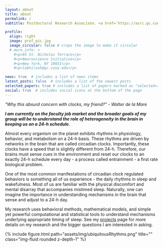 ```yaml
---
layout: about
title: about
permalink: /
subtitle: Postdoctoral Research Associate. <a href='https://asrc.gc.cuny.edu'> CUNY Advanced Science Research Center</a>.

profile:
  align: right
  image: prof_pic.jpg
  image_circular: false # crops the image to make it circular
  # more_info: >
    #<p>85 St. Nicholas Terrace</p>
    #<p>Neuroscience Initiative</p>
    #<p>New York, NY 10031</p>
    #<p>labhilash@gc.cuny.edu</p>

news: true  # includes a list of news items
latest_posts: false  # includes a list of the newest posts
selected_papers: true # includes a list of papers marked as "selected={true}"
social: true  # includes social icons at the bottom of the page
---
```


<i>"Why this absurd concern with clocks, my friend?" - Walter de la Mare</i>

<b><i>I am currently on the faculty job market and the broader goals of my group will be to understand the role of heterogeneity in the brain in keeping us on a 24-h schedule.</i></b>

Almost every organism on the planet exhibits rhythms in physiology, behavior, and metabolism on a 24-h basis. These rhythms are driven by networks in the brain that are called circadian clocks. Importantly, these clocks have a speed that is slightly different from 24-h. Therefore, our brains must sense cues in the environment and reset our clocks to an exactly 24-h schedule every day - a process called entrainment - a first rate biological problem.

One of the most common manifestations of circadian clock regulated behaviors is something all of us experience - the daily rhythms in sleep and wakefulness. Most of us are familiar with the physical discomfort and mental disarray that accompanies mistimed sleep. Naturally, one can imagine the importance in understanding mechanisms in the brain that sense and adjust to a 24-h day.

My research uses behavioral methods, mathematical models, and simple yet powerful computational and statistical tools to understand mechanisms underlying appropriate timing of sleep. See my [projects](https://abhilashlakshman.github.io/projects/) page for more details on my research and the bigger questions I am interested in asking.

<div class="row">
    <div class="col-sm mt-3 mt-md-0">
        {% include figure.html path="assets/img/ubiquitousRhythms.png" title="" class="img-fluid rounded z-depth-1" %}
    </div>
</div>
